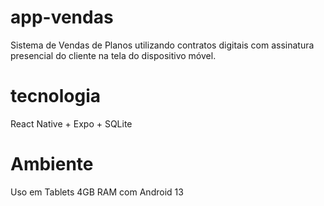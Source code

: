 # app-vendas
Sistema de Vendas de Planos utilizando contratos digitais com assinatura presencial do cliente na tela do dispositivo móvel.

# tecnologia
React Native + Expo + SQLite

# Ambiente
Uso em Tablets 4GB RAM com Android 13
